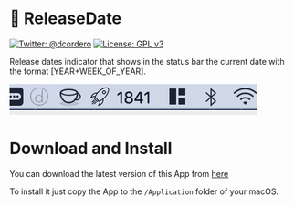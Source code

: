 # 🚀 ReleaseDate
[![Twitter: @dcordero](https://img.shields.io/badge/contact-@dcordero-blue.svg?style=flat)](https://twitter.com/dcordero)
[![License: GPL v3](https://img.shields.io/badge/License-GPL%20v3-blue.svg)](http://www.gnu.org/licenses/gpl-3.0)

Release dates indicator that shows in the status bar the current date with the format [YEAR+WEEK_OF_YEAR].

![](preview.png)

# Download and Install

You can download the latest version of this App from [here]( https://github.com/dcordero/ReleaseDate/releases/download/1.0.0/ReleaseDate.app.zip)

To install it just copy the App to the `/Application` folder of your macOS.

